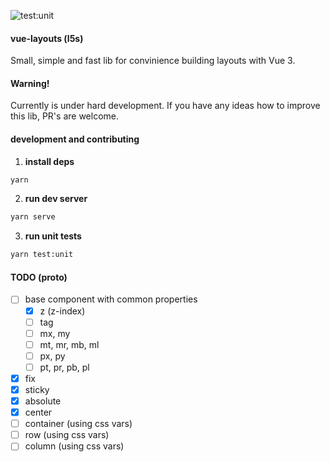![test:unit](https://github.com/Tardigrada777/vue-layouts/workflows/Vue.js%20CI/badge.svg)

#### vue-layouts (l5s)

Small, simple and fast lib for convinience building layouts with Vue 3.

#### Warning!

Currently is under hard development. If you have any ideas how to improve this lib,
PR's are welcome.

#### development and contributing

1. **install deps**

```bash
yarn
```

2. **run dev server**

```bash
yarn serve
```

3. **run unit tests**

```bash
yarn test:unit
```

#### TODO (proto)

- [ ] base component with common properties
  - [x] z (z-index)
  - [ ] tag
  - [ ] mx, my
  - [ ] mt, mr, mb, ml
  - [ ] px, py
  - [ ] pt, pr, pb, pl
- [x] fix
- [x] sticky
- [x] absolute
- [x] center
- [ ] container (using css vars)
- [ ] row (using css vars)
- [ ] column (using css vars)
